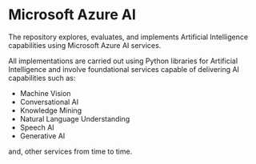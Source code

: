 # Microsoft Azure AI

The repository explores, evaluates, and implements Artificial Intelligence capabilities using Microsoft Azure AI services.

All implementations are carried out using Python libraries for Artificial Intelligence and involve foundational services capable of delivering AI capabilities such as:

* Machine Vision
* Conversational AI
* Knowledge Mining
* Natural Language Understanding 
* Speech AI
* Generative AI

and, other services from time to time.


